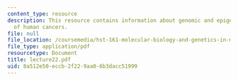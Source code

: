 ```yaml
---
content_type: resource
description: This resource contains information about genomic and epigenomic studies
  of human cancers.
file: null
file_location: /coursemedia/hst-161-molecular-biology-and-genetics-in-modern-medicine-fall-2007/8a512e50eccb2f229aa06b3dacc51999_lecture22.pdf
file_type: application/pdf
resourcetype: Document
title: lecture22.pdf
uid: 8a512e50-eccb-2f22-9aa0-6b3dacc51999
---
```

